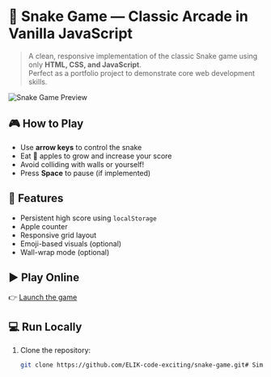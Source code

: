 # 🐍 Snake Game — Classic Arcade in Vanilla JavaScript

> A clean, responsive implementation of the classic Snake game using only **HTML, CSS, and JavaScript**.  
> Perfect as a portfolio project to demonstrate core web development skills.

![Snake Game Preview](https://via.placeholder.com/420x420/222/4CAF50?text=🐍+🍎)

## 🎮 How to Play
- Use **arrow keys** to control the snake
- Eat 🍎 apples to grow and increase your score
- Avoid colliding with walls or yourself!
- Press **Space** to pause (if implemented)

## 🌟 Features
- Persistent high score using `localStorage`
- Apple counter
- Responsive grid layout
- Emoji-based visuals (optional)
- Wall-wrap mode (optional)

## ▶️ Play Online
👉 [Launch the game](https://ELIK-code-exciting.github.io/Simple-Snake-Game/)

## 💻 Run Locally
1. Clone the repository:
   ```bash
   git clone https://github.com/ELIK-code-exciting/snake-game.git# Simple-Snake-Game
